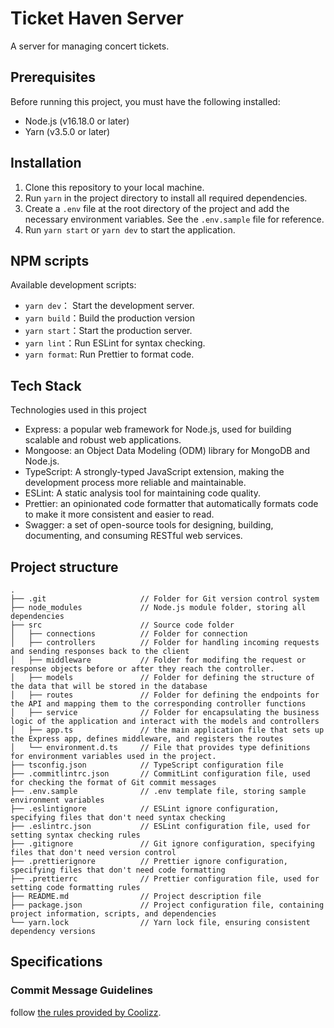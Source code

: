 # Ticket Haven Server
A server for managing concert tickets.

## Prerequisites
Before running this project, you must have the following installed:

- Node.js (v16.18.0 or later)
- Yarn (v3.5.0 or later)

## Installation
1. Clone this repository to your local machine.
2. Run `yarn` in the project directory to install all required dependencies.
3. Create a `.env` file at the root directory of the project and add the necessary environment variables. See the `.env.sample` file for reference.
4. Run `yarn start` or `yarn dev` to start the application.

## NPM scripts
Available development scripts:

- `yarn dev`： Start the development server.
- `yarn build`：Build the production version
- `yarn start`：Start the production server.
- `yarn lint`：Run ESLint for syntax checking.
- `yarn format`: Run Prettier to format code.

## Tech Stack
Technologies used in this project

- Express: a popular web framework for Node.js, used for building scalable and robust web applications.
- Mongoose: an Object Data Modeling (ODM) library for MongoDB and Node.js.
- TypeScript: A strongly-typed JavaScript extension, making the development process more reliable and maintainable.
- ESLint: A static analysis tool for maintaining code quality.
- Prettier: an opinionated code formatter that automatically formats code to make it more consistent and easier to read.
- Swagger: a set of open-source tools for designing, building, documenting, and consuming RESTful web services.

## Project structure
```
.
├── .git                     // Folder for Git version control system
├── node_modules             // Node.js module folder, storing all dependencies
├── src                      // Source code folder
│   ├── connections          // Folder for connection
│   ├── controllers          // Folder for handling incoming requests and sending responses back to the client
│   ├── middleware           // Folder for modifing the request or response objects before or after they reach the controller.
│   ├── models               // Folder for defining the structure of the data that will be stored in the database
│   ├── routes               // Folder for defining the endpoints for the API and mapping them to the corresponding controller functions
│   ├── service              // Folder for encapsulating the business logic of the application and interact with the models and controllers
│   ├── app.ts               // the main application file that sets up the Express app, defines middleware, and registers the routes
│   └── environment.d.ts     // File that provides type definitions for environment variables used in the project.
├── tsconfig.json            // TypeScript configuration file
├── .commitlintrc.json       // CommitLint configuration file, used for checking the format of Git commit messages
├── .env.sample              // .env template file, storing sample environment variables
├── .eslintignore            // ESLint ignore configuration, specifying files that don't need syntax checking
├── .eslintrc.json           // ESLint configuration file, used for setting syntax checking rules
├── .gitignore               // Git ignore configuration, specifying files that don't need version control
├── .prettierignore          // Prettier ignore configuration, specifying files that don't need code formatting
├── .prettierrc              // Prettier configuration file, used for setting code formatting rules
├── README.md                // Project description file
├── package.json             // Project configuration file, containing project information, scripts, and dependencies
└── yarn.lock                // Yarn lock file, ensuring consistent dependency versions
```

## Specifications

### Commit Message Guidelines
follow [the rules provided by Coolizz](https://github.com/CoolizzLuo/ticket-haven-platform#commit-message-guidelines).
